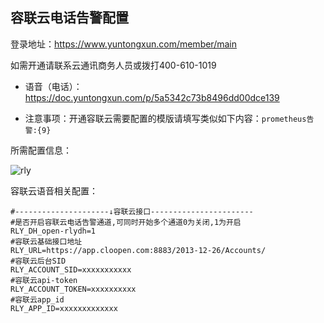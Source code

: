 ## 容联云电话告警配置

登录地址：https://www.yuntongxun.com/member/main

如需开通请联系云通讯商务人员或拨打400-610-1019

* 语音（电话）：https://doc.yuntongxun.com/p/5a5342c73b8496dd00dce139

* 注意事项：开通容联云需要配置的模版请填写类似如下内容：`prometheus告警:{9}`

所需配置信息：

![rly](https://gitee.com/feiyu563/PrometheusAlert/raw/master/doc/ronglianyun.png)

容联云语音相关配置：

```
#---------------------↓容联云接口-----------------------
#是否开启容联云电话告警通道,可同时开始多个通道0为关闭,1为开启
RLY_DH_open-rlydh=1
#容联云基础接口地址
RLY_URL=https://app.cloopen.com:8883/2013-12-26/Accounts/
#容联云后台SID
RLY_ACCOUNT_SID=xxxxxxxxxxx
#容联云api-token
RLY_ACCOUNT_TOKEN=xxxxxxxxxx
#容联云app_id
RLY_APP_ID=xxxxxxxxxxxxx
```